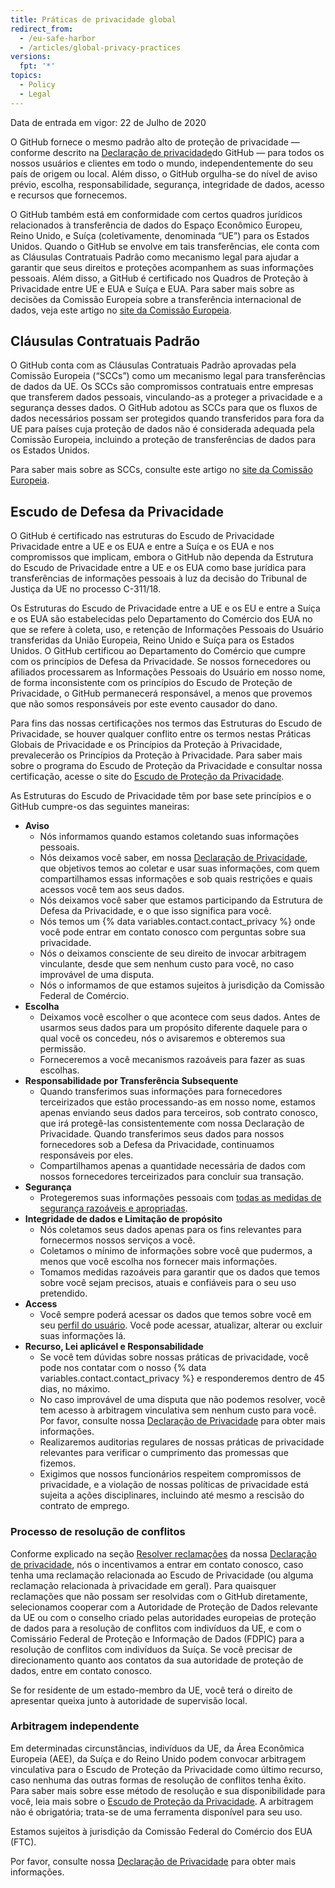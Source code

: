 ```yaml
---
title: Práticas de privacidade global
redirect_from:
  - /eu-safe-harbor
  - /articles/global-privacy-practices
versions:
  fpt: '*'
topics:
  - Policy
  - Legal
---
```


Data de entrada em vigor: 22 de Julho de 2020

O GitHub fornece o mesmo padrão alto de proteção de privacidade — conforme descrito na [Declaração de privacidade](/github/site-policy/github-privacy-statement#githubs-global-privacy-practices)do GitHub — para todos os nossos usuários e clientes em todo o mundo, independentemente do seu país de origem ou local. Além disso, o GitHub orgulha-se do nível de aviso prévio, escolha, responsabilidade, segurança, integridade de dados, acesso e recursos que fornecemos.

O GitHub também está em conformidade com certos quadros jurídicos relacionados à transferência de dados do Espaço Econômico Europeu, Reino Unido, e Suíça (coletivamente, denominada “UE”) para os Estados Unidos. Quando o GitHub se envolve em tais transferências, ele conta com as Cláusulas Contratuais Padrão como mecanismo legal para ajudar a garantir que seus direitos e proteções acompanhem as suas informações pessoais. Além disso, a GitHub é certificado nos Quadros de Proteção à Privacidade entre UE e EUA e Suíça e EUA. Para saber mais sobre as decisões da Comissão Europeia sobre a transferência internacional de dados, veja este artigo no [site da Comissão Europeia](https://ec.europa.eu/info/law/law-topic/data-protection/international-dimension-data-protection_en).

## Cláusulas Contratuais Padrão

O GitHub conta com as Cláusulas Contratuais Padrão aprovadas pela Comissão Europeia (“SCCs”) como um mecanismo legal para transferências de dados da UE. Os SCCs são compromissos contratuais entre empresas que transferem dados pessoais, vinculando-as a proteger a privacidade e a segurança desses dados. O GitHub adotou as SCCs para que os fluxos de dados necessários possam ser protegidos quando transferidos para fora da UE para países cuja proteção de dados não é considerada adequada pela Comissão Europeia, incluindo a proteção de transferências de dados para os Estados Unidos.

Para saber mais sobre as SCCs, consulte este artigo no [site da Comissão Europeia](https://ec.europa.eu/info/law/law-topic/data-protection/international-dimension-data-protection/standard-contractual-clauses-scc_en).

## Escudo de Defesa da Privacidade

O GitHub é certificado nas estruturas do Escudo de Privacidade Privacidade entre a UE e os EUA e entre a Suíça e os EUA e nos compromissos que implicam, embora o GitHub não dependa da Estrutura do Escudo de Privacidade entre a UE e os EUA como base jurídica para transferências de informações pessoais à luz da decisão do Tribunal de Justiça da UE no processo C-311/18.

Os Estruturas do Escudo de Privacidade entre a UE e os EU e entre a Suíça e os EUA são estabelecidas pelo Departamento do Comércio dos EUA no que se refere à coleta, uso, e retenção de Informações Pessoais do Usuário transferidas da União Europeia, Reino Unido e Suíça para os Estados Unidos. O GitHub certificou ao Departamento do Comércio que cumpre com os princípios de Defesa da Privacidade. Se nossos fornecedores ou afiliados processarem as Informações Pessoais do Usuário em nosso nome, de forma inconsistente com os princípios do Escudo de Proteção de Privacidade, o GitHub permanecerá responsável, a menos que provemos que não somos responsáveis por este evento causador do dano.

Para fins das nossas certificações nos termos das Estruturas do Escudo de Privacidade, se houver qualquer conflito entre os termos nestas Práticas Globais de Privacidade e os Princípios da Proteção à Privacidade, prevalecerão os Princípios da Proteção à Privacidade. Para saber mais sobre o programa do Escudo de Proteção da Privacidade e consultar nossa certificação, acesse o site do [Escudo de Proteção da Privacidade](https://www.privacyshield.gov/).

As Estruturas do Escudo de Privacidade têm por base sete princípios e o GitHub cumpre-os das seguintes maneiras:

- **Aviso**
  - Nós informamos quando estamos coletando suas informações pessoais.
  - Nós deixamos você saber, em nossa [Declaração de Privacidade](/articles/github-privacy-statement/), que objetivos temos ao coletar e usar suas informações, com quem compartilhamos essas informações e sob quais restrições e quais acessos você tem aos seus dados.
  - Nós deixamos você saber que estamos participando da Estrutura de Defesa da Privacidade, e o que isso significa para você.
  - Nós temos um {% data variables.contact.contact_privacy %} onde você pode entrar em contato conosco com perguntas sobre sua privacidade.
  - Nós o deixamos consciente de seu direito de invocar arbitragem vinculante, desde que sem nenhum custo para você, no caso improvável de uma disputa.
  - Nós o informamos de que estamos sujeitos à jurisdição da Comissão Federal de Comércio.
- **Escolha**
  - Deixamos você escolher o que acontece com seus dados. Antes de usarmos seus dados para um propósito diferente daquele para o qual você os concedeu, nós o avisaremos e obteremos sua permissão.
  - Forneceremos a você mecanismos razoáveis para fazer as suas escolhas.
- **Responsabilidade por Transferência Subsequente**
  - Quando transferimos suas informações para fornecedores terceirizados que estão processando-as em nosso nome, estamos apenas enviando seus dados para terceiros, sob contrato conosco, que irá protegê-las consistentemente com nossa Declaração de Privacidade. Quando transferimos seus dados para nossos fornecedores sob a Defesa da Privacidade, continuamos responsáveis por eles.
  - Compartilhamos apenas a quantidade necessária de dados com nossos fornecedores terceirizados para concluir sua transação.
- **Segurança**
  - Protegeremos suas informações pessoais com [todas as medidas de segurança razoáveis e apropriadas](https://github.com/security).
- **Integridade de dados e Limitação de propósito**
  - Nós coletamos seus dados apenas para os fins relevantes para fornecermos nossos serviços a você.
  - Coletamos o mínimo de informações sobre você que pudermos, a menos que você escolha nos fornecer mais informações.
  - Tomamos medidas razoáveis para garantir que os dados que temos sobre você sejam precisos, atuais e confiáveis para o seu uso pretendido.
- **Access**
  - Você sempre poderá acessar os dados que temos sobre você em seu [perfil do usuário](https://github.com/settings/profile). Você pode acessar, atualizar, alterar ou excluir suas informações lá.
- **Recurso, Lei aplicável e Responsabilidade**
  - Se você tem dúvidas sobre nossas práticas de privacidade, você pode nos contatar com o nosso {% data variables.contact.contact_privacy %} e responderemos dentro de 45 dias, no máximo.
  - No caso improvável de uma disputa que não podemos resolver, você tem acesso à arbitragem vinculativa sem nenhum custo para você. Por favor, consulte nossa [Declaração de Privacidade](/articles/github-privacy-statement/) para obter mais informações.
  - Realizaremos auditorias regulares de nossas práticas de privacidade relevantes para verificar o cumprimento das promessas que fizemos.
  - Exigimos que nossos funcionários respeitem compromissos de privacidade, e a violação de nossas políticas de privacidade está sujeita a ações disciplinares, incluindo até mesmo a rescisão do contrato de emprego.


### Processo de resolução de conflitos

Conforme explicado na seção [Resolver reclamações](/github/site-policy/github-privacy-statement#resolving-complaints) da nossa [Declaração de privacidade](/github/site-policy/github-privacy-statement), nós o incentivamos a entrar em contato conosco, caso tenha uma reclamação relacionada ao Escudo de Privacidade (ou alguma reclamação relacionada à privacidade em geral). Para quaisquer reclamações que não possam ser resolvidas com o GitHub diretamente, selecionamos cooperar com a Autoridade de Proteção de Dados relevante da UE ou com o conselho criado pelas autoridades europeias de proteção de dados para a resolução de conflitos com indivíduos da UE, e com o Comissário Federal de Proteção e Informação de Dados (FDPIC) para a resolução de conflitos com indivíduos da Suíça. Se você precisar de direcionamento quanto aos contatos da sua autoridade de proteção de dados, entre em contato conosco.

Se for residente de um estado-membro da UE, você terá o direito de apresentar queixa junto à autoridade de supervisão local.

### Arbitragem independente

Em determinadas circunstâncias, indivíduos da UE, da Área Econômica Europeia (AEE), da Suíça e do Reino Unido podem convocar arbitragem vinculativa para o Escudo de Proteção da Privacidade como último recurso, caso nenhuma das outras formas de resolução de conflitos tenha êxito. Para saber mais sobre esse método de resolução e sua disponibilidade para você, leia mais sobre o [Escudo de Proteção da Privacidade](https://www.privacyshield.gov/article?id=ANNEX-I-introduction). A arbitragem não é obrigatória; trata-se de uma ferramenta disponível para seu uso.

Estamos sujeitos à jurisdição da Comissão Federal do Comércio dos EUA (FTC).

Por favor, consulte nossa [Declaração de Privacidade](/articles/github-privacy-statement/) para obter mais informações.
